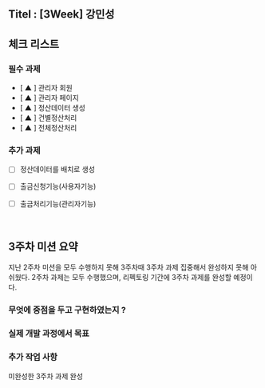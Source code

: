 ## Titel : [3Week] 강민성

## 체크 리스트

### 필수 과제

- [ ▲ ] 관리자 회원
- [ ▲ ] 관리자 페이지
- [ ▲ ] 정산데이터 생성
- [ ▲ ] 건별정산처리
- [ ▲ ] 전체정산처리


### 추가 과제

- [ ] 정산데이터를 배치로 생성
- [ ] 출금신청기능(사용자기능)
- [ ] 출금처리기능(관리자기능)


<br/>

## 3주차 미션 요약
지난 2주차 미션을 모두 수행하지 못해 3주차때 3주차 과제 집중해서 완성하지 못해 아쉬웠다.
2주차 과제는 모두 수행했으며, 리펙토링 기간에 3주차 과제를 완성할 예정이다.

### 무엇에 중점을 두고 구현하였는지 ?

### 실제 개발 과정에서 목표

### 추가 작업 사항 
미완성한 3주차 과제 완성